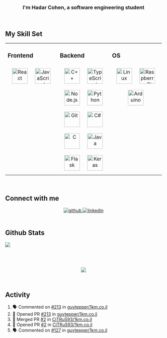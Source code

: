 ### <div align="center">I'm Hadar Cohen, a software engineering student</div>  
  

<br/>  


## My Skill Set  
<table><tr><td valign="top" width="33%">



### Frontend  
<div align="center">  
<img style="margin: 10px" src="https://profilinator.rishav.dev/skills-assets/react-original-wordmark.svg" alt="React" height="50" />  
<img style="margin: 10px" src="https://profilinator.rishav.dev/skills-assets/javascript-original.svg" alt="JavaScript" height="50" />  
</div>

</td><td valign="top" width="33%">



### Backend  
<div align="center">  
<img style="margin: 10px" src="https://profilinator.rishav.dev/skills-assets/cplusplus-original.svg" alt="C++" height="50" />  
<img style="margin: 10px" src="https://profilinator.rishav.dev/skills-assets/typescript-original.svg" alt="TypeScript" height="50" />  
<img style="margin: 10px" src="https://profilinator.rishav.dev/skills-assets/nodejs-original-wordmark.svg" alt="Node.js" height="50" />  
<img style="margin: 10px" src="https://profilinator.rishav.dev/skills-assets/python-original.svg" alt="Python" height="50" />  
<img style="margin: 10px" src="https://profilinator.rishav.dev/skills-assets/git-scm-icon.svg" alt="Git" height="50" />  
<img style="margin: 10px" src="https://profilinator.rishav.dev/skills-assets/csharp-original.svg" alt="C#" height="50" />  
<img style="margin: 10px" src="https://profilinator.rishav.dev/skills-assets/c-original.svg" alt="C" height="50" />  
<img style="margin: 10px" src="https://profilinator.rishav.dev/skills-assets/java-original-wordmark.svg" alt="Java" height="50" />  
<img style="margin: 10px" src="https://profilinator.rishav.dev/skills-assets/flask.png" alt="Flask" height="50" />  
<img style="margin: 10px" src="https://profilinator.rishav.dev/skills-assets/keras.png" alt="Keras" height="50" />  
</div>

</td><td valign="top" width="33%">



### OS  
<div align="center">  
<img style="margin: 10px" src="https://profilinator.rishav.dev/skills-assets/linux-original.svg" alt="Linux" height="50" />  
<img style="margin: 10px" src="https://profilinator.rishav.dev/skills-assets/raspberrypi.png" alt="Raspberry Pi" height="50" />  
<img style="margin: 10px" src="https://profilinator.rishav.dev/skills-assets/arduino.png" alt="Arduino" height="50" />  
</div>

</td></tr></table>  

<br/>  


## Connect with me  
<div align="center">
<a href="https://github.com/CiTRuS93" target="_blank">
<img src=https://img.shields.io/badge/github-%2324292e.svg?&style=for-the-badge&logo=github&logoColor=white alt=github style="margin-bottom: 5px;" />
</a>
<a href="https://linkedin.com/in/hadar-cohen-79b92a107" target="_blank">
<img src=https://img.shields.io/badge/linkedin-%231E77B5.svg?&style=for-the-badge&logo=linkedin&logoColor=white alt=linkedin style="margin-bottom: 5px;" />
</a>  
</div>  
  

<br/>  


## Github Stats  
<div><img src="https://github-readme-stats.vercel.app/api?username=CiTRuS93&show_icons=true&count_private=true&hide_border=true" align="center" /></div>  

<br/>  



<br/>  

  

<br/>  

<div align="center">
  <p float="left">
<img src="https://komarev.com/ghpvc/?username=CiTRuS93&&style=flat-square"/>
  </p>
<br />
</div>  


## Activity
<!--START_SECTION:activity-->
1. 🗣 Commented on [#213](https://github.com/guytepper/1km.co.il/issues/213) in [guytepper/1km.co.il](https://github.com/guytepper/1km.co.il)
2. 💪 Opened PR [#213](https://github.com/guytepper/1km.co.il/pull/213) in [guytepper/1km.co.il](https://github.com/guytepper/1km.co.il)
3. 🎉 Merged PR [#2](https://github.com/CiTRuS93/1km.co.il/pull/2) in [CiTRuS93/1km.co.il](https://github.com/CiTRuS93/1km.co.il)
4. 💪 Opened PR [#2](https://github.com/CiTRuS93/1km.co.il/pull/2) in [CiTRuS93/1km.co.il](https://github.com/CiTRuS93/1km.co.il)
5. 🗣 Commented on [#127](https://github.com/guytepper/1km.co.il/issues/127) in [guytepper/1km.co.il](https://github.com/guytepper/1km.co.il)
<!--END_SECTION:activity-->
